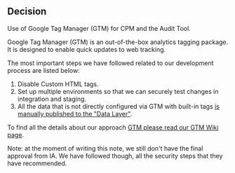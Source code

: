 ## Decision

Use of Google Tag Manager (GTM) for CPM and the Audit Tool.

Google Tag Manager (GTM) is an out-of-the-box analytics tagging package. It is designed to enable quick updates to web tracking.

The most important steps we have followed related to our development process are listed below:

1. Disable Custom HTML tags.
2. Set up multiple environments so that we can securely test changes in integration and staging.
3. All the data that is not directly configured via GTM with built-in tags [is manually published to the "Data Layer"][1].

To find all the details about our approach [GTM please read our GTM Wiki page][2].

Note: at the moment of writing this note, we still don't have the final approval from IA. 
We have followed though, all the security steps that they have recommended.   

[1]: https://github.com/alphagov/content-performance-manager/pull/322
[2]: https://gov-uk.atlassian.net/wiki/spaces/AC/pages/164954113/Google+Tag+Manager+GTM

